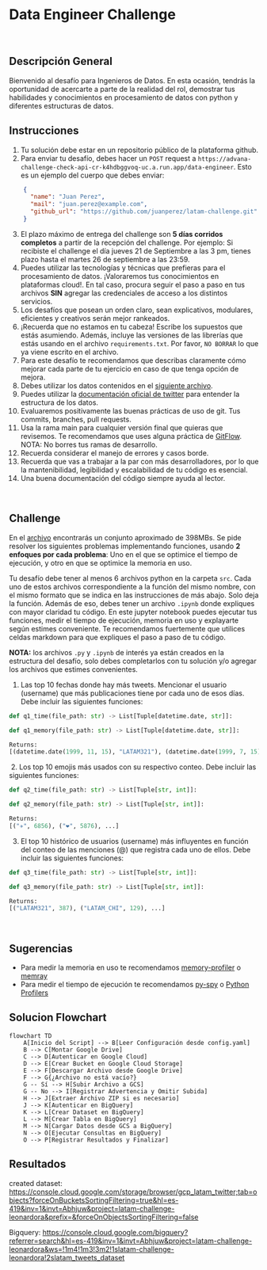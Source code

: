 # Data Engineer Challenge
​
## Descripción General
Bienvenido al desafío para Ingenieros de Datos. En esta ocasión, tendrás la oportunidad de acercarte a parte de la realidad del rol, demostrar tus habilidades y conocimientos en procesamiento de datos con python y diferentes estructuras de datos.
​
## Instrucciones
1. Tu solución debe estar en un repositorio público de la plataforma github. 
2. Para enviar tu desafío, debes hacer un `POST` request a `https://advana-challenge-check-api-cr-k4hdbggvoq-uc.a.run.app/data-engineer`. Esto es un ejemplo del cuerpo que debes enviar:
```json
    {
      "name": "Juan Perez",
      "mail": "juan.perez@example.com",
      "github_url": "https://github.com/juanperez/latam-challenge.git"
    }
```

3. El plazo máximo de entrega del challenge son **5 días corridos completos** a partir de la recepción del challenge. Por ejemplo: Si recibiste el challenge el día jueves 21 de Septiembre a las 3 pm, tienes plazo hasta el martes 26 de septiembre a las 23:59.
3. Puedes utilizar las tecnologías y técnicas que prefieras para el procesamiento de datos. ¡Valoraremos tus conocimientos en plataformas cloud!. En tal caso, procura seguir el paso a paso en tus archivos **SIN** agregar las credenciales de acceso a los distintos servicios.
4. Los desafíos que posean un orden claro, sean explicativos, modulares, eficientes y creativos serán mejor rankeados. 
5. ¡Recuerda que no estamos en tu cabeza! Escribe los supuestos que estás asumiendo. Además, incluye las versiones de las librerías que estás usando en el archivo `requirements.txt`. Por favor, `NO BORRAR` lo que ya viene escrito en el archivo.
6. Para este desafío te recomendamos que describas claramente cómo mejorar cada parte de tu ejercicio en caso de que tenga opción de mejora.
7. Debes utilizar los datos contenidos en el [siguiente archivo](https://drive.google.com/file/d/1ig2ngoXFTxP5Pa8muXo02mDTFexZzsis/view?usp=sharing).
8. Puedes utilizar la [documentación oficial de twitter](https://developer.twitter.com/en/docs/twitter-api/v1/data-dictionary/overview/tweet-object) para entender la estructura de los datos.
9. Evaluaremos positivamente las buenas prácticas de uso de git. Tus commits, branches, pull requests. 
10. Usa la rama main para cualquier versión final que quieras que revisemos. Te recomendamos que uses alguna práctica de [GitFlow](https://www.atlassian.com/git/tutorials/comparing-workflows/gitflow-workflow). NOTA: No borres tus ramas de desarrollo.
10. Recuerda considerar el manejo de errores y casos borde.
11. Recuerda que vas a trabajar a la par con más desarrolladores, por lo que la mantenibilidad, legibilidad y escalabilidad de tu código es esencial.
12. Una buena documentación del código siempre ayuda al lector.

​
## Challenge
En el [archivo](https://drive.google.com/file/d/1ig2ngoXFTxP5Pa8muXo02mDTFexZzsis/view?usp=sharing) encontrarás un conjunto aproximado de 398MBs. Se pide resolver los siguientes problemas implementando funciones, usando **2 enfoques por cada problema**: Uno en el que se optimice el tiempo de ejecución, y otro en que se optimice la memoria en uso.

Tu desafío debe tener al menos 6 archivos python en la carpeta `src`. Cada uno de estos archivos correspondiente a la función del mismo nombre, con el mismo formato que se indica en las instrucciones de más abajo. Solo deja la función. Además de eso, debes tener un archivo `.ipynb` donde expliques con mayor claridad tu código. En este jupyter notebook puedes ejecutar tus funciones, medir el tiempo de ejecución, memoria en uso y explayarte según estimes conveniente. Te recomendamos fuertemente que utilices celdas markdown para que expliques el paso a paso de tu código.

**NOTA:** los archivos `.py` y `.ipynb` de interés ya están creados en la estructura del desafío, solo debes completarlos con tu solución y/o agregar los archivos que estimes convenientes.
​
1. Las top 10 fechas donde hay más tweets. Mencionar el usuario (username) que más publicaciones tiene por cada uno de esos días. Debe incluir las siguientes funciones:
```python
def q1_time(file_path: str) -> List[Tuple[datetime.date, str]]:
```
```python
def q1_memory(file_path: str) -> List[Tuple[datetime.date, str]]:
```
```python
Returns: 
[(datetime.date(1999, 11, 15), "LATAM321"), (datetime.date(1999, 7, 15), "LATAM_CHI"), ...]
```
​
2. Los top 10 emojis más usados con su respectivo conteo. Debe incluir las siguientes funciones:
```python
def q2_time(file_path: str) -> List[Tuple[str, int]]:
```
```python
def q2_memory(file_path: str) -> List[Tuple[str, int]]:
```
```python
Returns: 
[("✈️", 6856), ("❤️", 5876), ...]
```
3. El top 10 histórico de usuarios (username) más influyentes en función del conteo de las menciones (@) que registra cada uno de ellos. Debe incluir las siguientes funciones:
```python
def q3_time(file_path: str) -> List[Tuple[str, int]]:
```
```python
def q3_memory(file_path: str) -> List[Tuple[str, int]]:
```
```python
Returns: 
[("LATAM321", 387), ("LATAM_CHI", 129), ...]
```
​
## Sugerencias
* Para medir la memoria en uso te recomendamos [memory-profiler](https://pypi.org/project/memory-profiler/) o [memray](https://github.com/bloomberg/memray)
* Para medir el tiempo de ejecución te recomendamos [py-spy](https://github.com/benfred/py-spy) o [Python Profilers](https://docs.python.org/3/library/profile.html)


## Solucion Flowchart 

```mermaid
flowchart TD
    A[Inicio del Script] --> B[Leer Configuración desde config.yaml]
    B --> C[Montar Google Drive]
    C --> D[Autenticar en Google Cloud]
    D --> E[Crear Bucket en Google Cloud Storage]
    E --> F[Descargar Archivo desde Google Drive]
    F --> G{¿Archivo no está vacío?}
    G -- Sí --> H[Subir Archivo a GCS]
    G -- No --> I[Registrar Advertencia y Omitir Subida]
    H --> J[Extraer Archivo ZIP si es necesario]
    J --> K[Autenticar en BigQuery]
    K --> L[Crear Dataset en BigQuery]
    L --> M[Crear Tabla en BigQuery]
    M --> N[Cargar Datos desde GCS a BigQuery]
    N --> O[Ejecutar Consultas en BigQuery]
    O --> P[Registrar Resultados y Finalizar]
```

## Resultados
created dataset: https://console.cloud.google.com/storage/browser/gcp_latam_twitter;tab=objects?forceOnBucketsSortingFiltering=true&hl=es-419&inv=1&invt=Abhjuw&project=latam-challenge-leonardora&prefix=&forceOnObjectsSortingFiltering=false

Bigquery: https://console.cloud.google.com/bigquery?referrer=search&hl=es-419&inv=1&invt=Abhjuw&project=latam-challenge-leonardora&ws=!1m4!1m3!3m2!1slatam-challenge-leonardora!2slatam_tweets_dataset